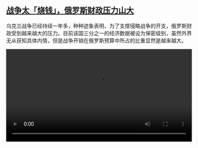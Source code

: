 <!--1681136225000-->
[战争太「烧钱」，俄罗斯财政压力山大](https://www.dw.com/zh/%E6%88%98%E4%BA%89%E5%A4%AA%E3%80%8C%E7%83%A7%E9%92%B1%E3%80%8D%EF%BC%8C%E4%BF%84%E7%BD%97%E6%96%AF%E8%B4%A2%E6%94%BF%E5%8E%8B%E5%8A%9B%E5%B1%B1%E5%A4%A7/a-65272116)
------

<p>乌克兰战争已经持续一年多，种种迹象表明，为了支撑侵略战争的开支，俄罗斯财政受到越来越大的压力。目前该国三分之一的经济数据被设为保密级别，虽然外界无从获知具体内情，但是战争开销在俄罗斯预算中所占的比重显然是越来越大。</small></p><video src="https://tvdownloaddw-a.akamaihd.net/dwtv_video/flv/vdt_zh/2023/bchi230410_001_bchi_230410_russia_01r_AVC_1280x720.mp4" controls style="width:100%"></video>
